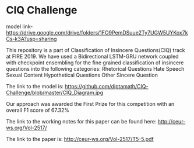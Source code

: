 # CIQ Challenge

model link- https://drive.google.com/drive/folders/1FO9PemDSuue2Ty7UGW5UYKox7kCs-k3A?usp=sharing

This repository is a part of Classification of Insincere Questions(CIQ) track at FIRE 2019. We have used a Bidirectional LSTM-GRU network coupled with checkpoint ensembling for the fine grained classification of insincere questions into the following categories:
Rhetorical Questions
Hate Speech
Sexual Content
Hypothetical Questions
Other
Sincere Question

The link to the model is:
https://github.com/diptamath/CIQ-Challenge/blob/master/CIQ_Diagram.jpg

Our approach was awarded the First Prize for this competition with an overall F1 score of 67.32%

The link to the working notes for this paper can be found here:
http://ceur-ws.org/Vol-2517/

The link to the paper is:
http://ceur-ws.org/Vol-2517/T5-5.pdf
